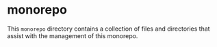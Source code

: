 # monorepo

This `monorepo` directory contains a collection of files and directories
that assist with the management of this monorepo.
